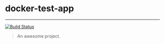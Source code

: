 # docker-test-app 
---
[![Build Status](https://travis-ci.org/ocruze/docker-test-app.svg?branch=master)](https://travis-ci.org/ocruze/docker-test-app)

> An awesome project.
